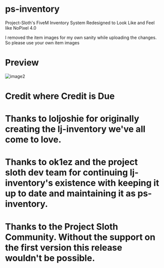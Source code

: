 # ps-inventory
Project-Sloth's FiveM Inventory System Redesigned to Look Like and Feel like NoPixel 4.0

I removed the item images for my own sanity while uploading the changes. So please use your own item images

# Preview
![image2](https://github.com/Reload-X/qb-inventory/assets/167034229/00122ffc-1f34-4d49-9c81-ddf07dc31449)


# Credit where Credit is Due

# Thanks to loljoshie for originally creating the lj-inventory we've all come to love.
# Thanks to ok1ez and the project sloth dev team for continuing lj-inventory's existence with keeping it up to date and maintaining it as ps-inventory.
# Thanks to the Project Sloth Community. Without the support on the first version this release wouldn't be possible.



